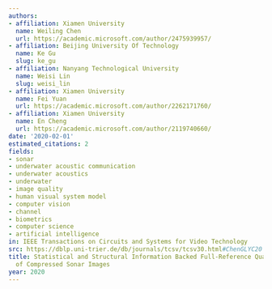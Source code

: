 ```yaml
---
authors:
- affiliation: Xiamen University
  name: Weiling Chen
  url: https://academic.microsoft.com/author/2475939957/
- affiliation: Beijing University Of Technology
  name: Ke Gu
  slug: ke_gu
- affiliation: Nanyang Technological University
  name: Weisi Lin
  slug: weisi_lin
- affiliation: Xiamen University
  name: Fei Yuan
  url: https://academic.microsoft.com/author/2262171760/
- affiliation: Xiamen University
  name: En Cheng
  url: https://academic.microsoft.com/author/2119740660/
date: '2020-02-01'
estimated_citations: 2
fields:
- sonar
- underwater acoustic communication
- underwater acoustics
- underwater
- image quality
- human visual system model
- computer vision
- channel
- biometrics
- computer science
- artificial intelligence
in: IEEE Transactions on Circuits and Systems for Video Technology
src: https://dblp.uni-trier.de/db/journals/tcsv/tcsv30.html#ChenGLYC20
title: Statistical and Structural Information Backed Full-Reference Quality Measure
  of Compressed Sonar Images
year: 2020
---
```

